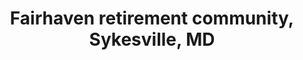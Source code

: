 ---
title: "Fairhaven retirement community, Sykesville, MD"
project_id: 
date: 
conference_id: ""
presenters:
   - peter_bandettini
summary: "<p>Fairhaven retirement community, Sykesville, MD</p>"
file: /assets/presentations/T223.ppt
filename: T223.ppt
layout: presentation
---